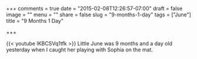 +++
comments = true
date = "2015-02-08T12:26:57-07:00"
draft = false
image = ""
menu = ""
share =  false
slug = "9-months-1-day"
tags = ["June"]
title = "9 Months 1 Day"

+++

{{< youtube IKBCSVq1tfk >}}
Little June was 9 months and a day old yesterday when I caught her playing with Sophia on the mat.
